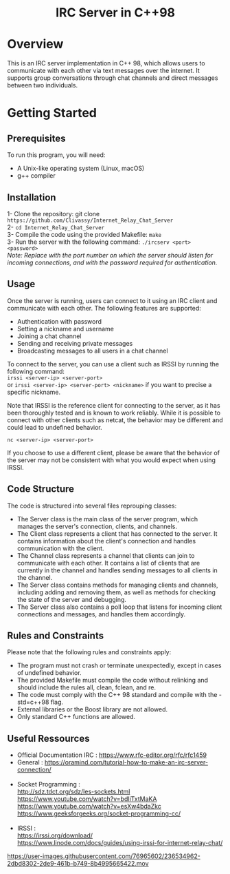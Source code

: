 <h1 align="center">IRC Server in C++98</h1>

# Overview
This is an IRC server implementation in C++ 98, which allows users to communicate with each other via text messages over the internet. It supports group conversations through chat channels and direct messages between two individuals.

# Getting Started

## Prerequisites
To run this program, you will need:

- A Unix-like operating system (Linux, macOS)<br>
- g++ compiler

## Installation
1- Clone the repository: git clone ``https://github.com/Clivassy/Internet_Relay_Chat_Server``<br>
2- ``cd Internet_Relay_Chat_Server`` <br>
3- Compile the code using the provided Makefile: ``make``<br>
3- Run the server with the following command: ``./ircserv <port> <password>`` <br>
<i>Note: Replace <port> with the port number on which the server should listen for incoming connections, and <password> with the password required for authentication.</i><br>

## Usage
Once the server is running, users can connect to it using an IRC client and communicate with each other. The following features are supported:<br>

- Authentication with password
- Setting a nickname and username
- Joining a chat channel
- Sending and receiving private messages
- Broadcasting messages to all users in a chat channel

To connect to the server, you can use a client such as IRSSI by running the following command:<br>
`` irssi <server-ip> <server-port> `` <br>
or `` irssi <server-ip> <server-port> <nickname> `` if you want to precise a specific nickname.

Note that IRSSI is the reference client for connecting to the server, as it has been thoroughly tested and is known to work reliably. 
While it is possible to connect with other clients such as netcat, the behavior may be different and could lead to undefined behavior.<br>

``nc <server-ip> <server-port>``

If you choose to use a different client, please be aware that the behavior of the server may not be consistent 
with what you would expect when using IRSSI.

## Code Structure

The code is structured into several files reprouping classes:<br>
- The Server class is the main class of the server program, which manages the server's connection, clients, and channels.<br>
- The Client class represents a client that has connected to the server. It contains information about the client's connection and handles communication with the client.<br>
- The Channel class represents a channel that clients can join to communicate with each other. It contains a list of clients that are currently in the channel and handles sending messages to all clients in the channel.<br>
- The Server class contains methods for managing clients and channels, including adding and removing them, as well as methods for checking the state of the server and debugging.<br>
- The Server class also contains a poll loop that listens for incoming client connections and messages, and handles them accordingly.<br>

## Rules and Constraints

Please note that the following rules and constraints apply:<br>

- The program must not crash or terminate unexpectedly, except in cases of undefined behavior.<br>
- The provided Makefile must compile the code without relinking and should include the rules all, clean, fclean, and re.<br>
- The code must comply with the C++ 98 standard and compile with the -std=c++98 flag.<br>
- External libraries or the Boost library are not allowed.<br>
- Only standard C++ functions are allowed.<br>

## Useful Ressources 

- Official Documentation IRC : <https://www.rfc-editor.org/rfc/rfc1459><br>
- General : <https://oramind.com/tutorial-how-to-make-an-irc-server-connection/> <br><br>
- Socket Programming : <br>
<http://sdz.tdct.org/sdz/les-sockets.html><br>
<https://www.youtube.com/watch?v=bdIiTxtMaKA><br>
<https://www.youtube.com/watch?v=esXw4bdaZkc><br>
<https://www.geeksforgeeks.org/socket-programming-cc/><br><br>
- IRSSI :<br>
<https://irssi.org/download/> <br>
<https://www.linode.com/docs/guides/using-irssi-for-internet-relay-chat/>




https://user-images.githubusercontent.com/76965602/236534962-2dbd8302-2de9-461b-b749-8b4995665422.mov


